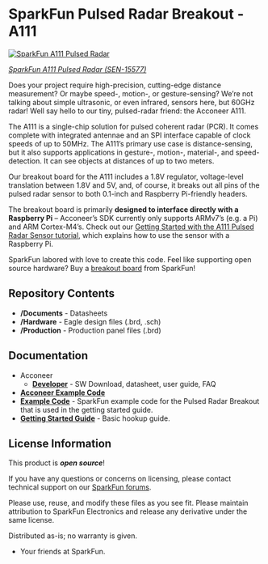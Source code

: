 SparkFun Pulsed Radar Breakout - A111
========================================

[![SparkFun A111 Pulsed Radar](https://cdn.sparkfun.com//assets/parts/1/4/1/7/4/15577-SparkFun_Pulsed_Radar_Breakout_-_A111-01.jpg)](https://www.sparkfun.com/products/15577)

[*SparkFun A111 Pulsed Radar (SEN-15577)*](https://www.sparkfun.com/products/15577)

Does your project require high-precision, cutting-edge distance measurement? Or maybe speed-, motion-, or gesture-sensing? We’re not talking about simple ultrasonic, or even infrared, sensors here, but 60GHz radar! Well say hello to our tiny, pulsed-radar friend: the Acconeer A111.

The A111 is a single-chip solution for pulsed coherent radar (PCR). It comes complete with integrated antennae and an SPI interface capable of clock speeds of up to 50MHz. The A111’s primary use case is distance-sensing, but it also supports applications in gesture-, motion-, material-, and speed-detection. It can see objects at distances of up to two meters.

Our breakout board for the A111 includes a 1.8V regulator, voltage-level translation between 1.8V and 5V, and, of course, it breaks out all pins of the pulsed radar sensor to both 0.1-inch and Raspberry Pi-friendly headers.

The breakout board is primarily **designed to interface directly with a Raspberry Pi** – Acconeer’s SDK currently only supports ARMv7’s (e.g. a Pi) and ARM Cortex-M4’s. Check out our <a href="https://learn.sparkfun.com/tutorials/getting-started-with-the-a111-pulsed-radar-sensor">Getting Started with the A111 Pulsed Radar Sensor tutorial</a>, which explains how to use the sensor with a Raspberry Pi.

SparkFun labored with love to create this code. Feel like supporting open source hardware? 
Buy a [breakout board](https://www.sparkfun.com/products/15577) from SparkFun!

Repository Contents
-------------------

* **/Documents** - Datasheets
* **/Hardware** - Eagle design files (.brd, .sch)
* **/Production** - Production panel files (.brd)

Documentation
-------------------
* Acconeer
  * **[Developer](https://developer.acconeer.com/)** - SW Download, datasheet, user guide, FAQ
* **[Acconeer Example Code](https://github.com/acconeer)**
* **[Example Code](https://github.com/sparkfun/SparkFun_Pulsed_Radar_A111_Example_Code)** - SparkFun example code for the Pulsed Radar Breakout that is used in the getting started guide.
* **[Getting Started Guide](https://learn.sparkfun.com/tutorials/getting-started-with-the-a111-pulsed-radar-sensor)** - Basic hookup guide.

License Information
-------------------

This product is _**open source**_! 

If you have any questions or concerns on licensing, please contact technical support on our [SparkFun forums](https://forum.sparkfun.com/viewforum.php?f=152).

Please use, reuse, and modify these files as you see fit. Please maintain attribution to SparkFun Electronics and release any derivative under the same license.

Distributed as-is; no warranty is given.

- Your friends at SparkFun.
